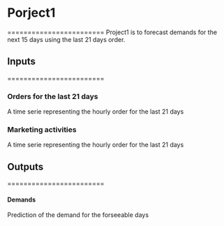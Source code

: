 # Porject1
========================
Project1 is to forecast demands for the next 15 days using the last 21 days order.

## Inputs
========================
### Orders for the last 21 days
A time serie representing the hourly order for the last 21 days

### Marketing activities
A time serie representing the hourly order for the last 21 days

## Outputs
========================
#### Demands
Prediction of the demand for the forseeable days


